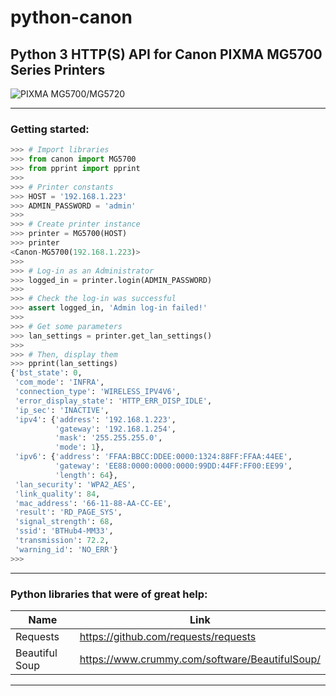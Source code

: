 # python-canon

## Python 3 HTTP(S) API for Canon PIXMA MG5700 Series Printers

![PIXMA MG5700/MG5720](https://www.usa.canon.com/internet/wcm/connect/us/aac839e7-a603-4b01-b611-199fd896abc7/pixma-mg-5720-wireless+inkjet-all-in-one-3q-output-d.jpg?MOD=AJPERES&CACHEID=ROOTWORKSPACE.Z18_P1KGHJ01L85180AUEPQQJ53034-aac839e7-a603-4b01-b611-199fd896abc7-k-Uv37)


-----------------------------------

### Getting started:

```python
>>> # Import libraries
>>> from canon import MG5700
>>> from pprint import pprint
>>> 
>>> # Printer constants
>>> HOST = '192.168.1.223'
>>> ADMIN_PASSWORD = 'admin'
>>> 
>>> # Create printer instance
>>> printer = MG5700(HOST)
>>> printer
<Canon-MG5700(192.168.1.223)>
>>> 
>>> # Log-in as an Administrator
>>> logged_in = printer.login(ADMIN_PASSWORD)
>>> 
>>> # Check the log-in was successful
>>> assert logged_in, 'Admin log-in failed!'
>>> 
>>> # Get some parameters
>>> lan_settings = printer.get_lan_settings()
>>> 
>>> # Then, display them
>>> pprint(lan_settings)
{'bst_state': 0,
 'com_mode': 'INFRA',
 'connection_type': 'WIRELESS_IPV4V6',
 'error_display_state': 'HTTP_ERR_DISP_IDLE',
 'ip_sec': 'INACTIVE',
 'ipv4': {'address': '192.168.1.223',
          'gateway': '192.168.1.254',
          'mask': '255.255.255.0',
          'mode': 1},
 'ipv6': {'address': 'FFAA:BBCC:DDEE:0000:1324:88FF:FFAA:44EE',
          'gateway': 'EE88:0000:0000:0000:99DD:44FF:FF00:EE99',
          'length': 64},
 'lan_security': 'WPA2_AES',
 'link_quality': 84,
 'mac_address': '66-11-88-AA-CC-EE',
 'result': 'RD_PAGE_SYS',
 'signal_strength': 68,
 'ssid': 'BTHub4-MM33',
 'transmission': 72.2,
 'warning_id': 'NO_ERR'}
>>> 
```

-----------------------------------

### Python libraries that were of great help:

Name | Link
---- | ----
Requests | https://github.com/requests/requests
Beautiful Soup | https://www.crummy.com/software/BeautifulSoup/

-----------------------------------
